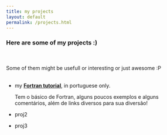 ```yaml
---
title: my projects
layout: default
permalink: /projects.html
---
```


### Here are some of my projects :)

<br><br>
Some of them might be usefull or interesting or just awesome :P
<br><br>

- my **[Fortran tutorial](https://gist.github.com/heitorPB/abc750898443d6302b0b733c8a87faa5)**,
  in portuguese only.

  Tem o básico de Fortran, alguns poucos exemplos e alguns comentários, além
  de links diversos para sua diversão!

- proj2

- proj3